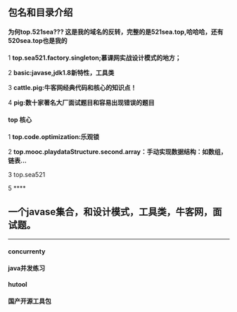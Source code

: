 ## 包名和目录介绍
#### 为何top.521sea??? 这是我的域名的反转，完整的是521sea.top,哈哈哈，还有520sea.top也是我的

1 **top.sea521.factory.singleton;慕课网实战设计模式的地方；**

2 **basic:javase,jdk1.8新特性，工具类**

3 **cattle.pig:牛客网经典代码和核心的知识点！**

4 **pig:数十家著名大厂面试题目和容易出现错误的题目**

####  top  核心

1 **top.code.optimization:乐观锁**

2 **top.mooc.playdataStructure.second.array：手动实现数据结构：如数组，链表...**

3 top.sea521

5 ****
## 一个javase集合，和设计模式，工具类，牛客网，面试题。

--------------------------------------------------------------------------

#### concurrenty

**java并发练习**

#### hutool

**国产开源工具包**
